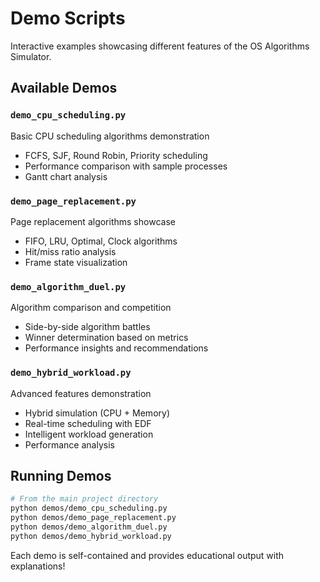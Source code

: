 # Demo Scripts

Interactive examples showcasing different features of the OS Algorithms Simulator.

## Available Demos

### `demo_cpu_scheduling.py`
Basic CPU scheduling algorithms demonstration
- FCFS, SJF, Round Robin, Priority scheduling
- Performance comparison with sample processes
- Gantt chart analysis

### `demo_page_replacement.py`  
Page replacement algorithms showcase
- FIFO, LRU, Optimal, Clock algorithms
- Hit/miss ratio analysis
- Frame state visualization

### `demo_algorithm_duel.py`
Algorithm comparison and competition
- Side-by-side algorithm battles
- Winner determination based on metrics
- Performance insights and recommendations

### `demo_hybrid_workload.py`
Advanced features demonstration
- Hybrid simulation (CPU + Memory)
- Real-time scheduling with EDF
- Intelligent workload generation
- Performance analysis

## Running Demos

```bash
# From the main project directory
python demos/demo_cpu_scheduling.py
python demos/demo_page_replacement.py
python demos/demo_algorithm_duel.py
python demos/demo_hybrid_workload.py
```

Each demo is self-contained and provides educational output with explanations!